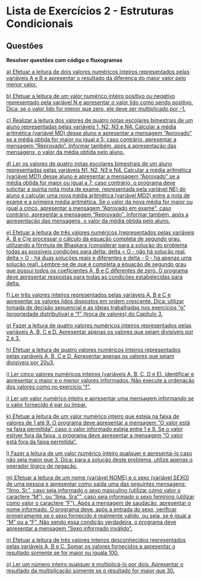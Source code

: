 # Lista de Exercícios 2 - Estruturas Condicionais

## Questões

**Resolver questões com código e fluxogramas**

[a) Efetuar a leitura de dois valores numéricos inteiros representados pelas variáveis A e B e apresentar o resultado da diferença do maior valor pelo menor valor.](a)

[b) Efetuar a leitura de um valor numérico inteiro positivo ou negativo representado pela variável N e apresentar o valor lido como sendo positivo. Dica: se o valor lido for menor que zero, ele deve ser multiplicado por -1.](b)

[c) Realizar a leitura dos valores de quatro notas escolares bimestrais de um aluno representadas pelas variáveis  1, N2, N3 e N4. Calcular a média aritmética (variável MD) desse aluno e apresentar a mensagem “Aprovado” se a média obtida for maior ou igual a 5; caso contrário, apresentar a mensagem “Reprovado”. Informar também, após a apresentação das mensagens, o valor da média obtida pelo aluno.](c)

[d) Ler os valores de quatro notas escolares bimestrais de um aluno representadas pelas variáveis N1, N2, N3 e N4. Calcular a média aritmética (variável MD1) desse aluno e apresentar a mensagem “Aprovado” se a média obtida for maior ou igual a 7; caso contrário, o programa deve solicitar a quinta nota (nota de exame, representada pela variável NE) do aluno e calcular uma nova média aritmética (variável MD2) entre a nota de exame e a primeira média aritmética. Se o valor da nova média for maior ou igual a cinco, apresentar a mensagem “Aprovado em exame”; caso contrário, apresentar a mensagem “Reprovado”. Informar também, após a apresentação das mensagens, o valor da média obtida pelo aluno.](d)

[e) Efetuar a leitura de três valores numéricos (representados pelas variáveis A, B e C)e processar o cálculo da equação completa de segundo grau, utilizando a fórmula de Bhaskara (considerar para a solução do problema todas as possíveis condições para delta: delta < O - não há solução real, delta > O - há duas soluções reais e diferentes e delta - 0 - há apenas uma solução real). Lembre-se de que é completa a equação de segundo grau que possui todos os coeficientes A, B e C diferentes de zero. O programa deve apresentar respostas para todas as condições estabelecidas para delta.](e)

[f) Ler três valores inteiros representados pelas variáveis A, B e C e apresentar os valores lidos dispostos em ordem crescente. Dica: utilizar tomada de decisão sequencial e as ideias trabalhadas nos exercícios “g” (propriedade distributiva) e “f” (troca de valores) do Capítulo 3.](f)

[g) Fazer a leitura de quatro valores numéricos inteiros representados pelas variáveis A, B, C e D. Apresentar apenas os valores que sejam divisíveis por 2 e 3.](g)

[h) Efetuar a leitura de quatro valores numéricos inteiros representados pelas variáveis A, B, C e D. Apresentar apenas os valores que sejam divisíveis por 20u3.](h)

[i) Ler cinco valores numéricos inteiros (variáveis A, B, C, D e E), identificar e apresentar o maior e o menor valores informados. Não execute a ordenação dos valores como no exercício “f”.](i)

[j) Ler um valor numérico inteiro e apresentar uma mensagem informando se o valor fornecido é par ou ímpar.](j)

[k) Efetuar a leitura de um valor numérico inteiro que esteja na faixa de valores de 1 até 9. O programa deve apresentar a mensagem “O valor está na faixa permitida”, caso o valor informado esteja entre 1 e 9. Se o valor estiver fora da faixa, o programa deve apresentar a mensagem “O valor está fora da faixa permitida”.](k)

[l) Fazer a leitura de um valor numérico inteiro qualquer e apresentá-lo caso não seja maior que 3. Dica: para a solução deste problema, utilize apenas o operador lógico de negação.](l)

[m) Efetuar a leitura de um nome (variável NOME) e o sexo (variável SEXO) de uma pessoa e apresentar como saída uma das seguintes mensagens: “Ilmo. Sr.”, caso seja informado o sexo masculino (utilizar como valor o caractere “M”), ou “Ilma. Sra"”, caso seja informado o sexo feminino (utilizar como valor o caractere “F”). Após a mensagem de saudação, apresentar o nome informado. O programa deve, após a entrada do sexo, verificar primeiramente se o sexo fornecido é realmente válido, ou seja, se é igual a “M” ou a “F”. Não sendo essa condição verdadeira, o programa deve apresentar a mensagem “Sexo informado inválido”.](m)

[n) Efetuar a leitura de três valores inteiros desconhecidos representados pelas variáveis A, B e C. Somar os valores fornecidos e apresentar o resultado somente se for maior ou iguala 100.](n)

[o) Ler um número inteiro qualquer e multiplicá-lo por dois. Apresentar o resultado da multiplicação somente se o resultado for maior que 30.](o)